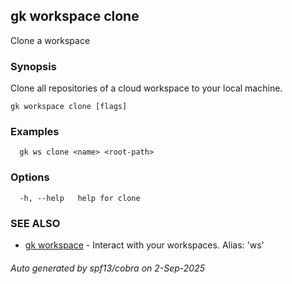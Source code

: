 ## gk workspace clone

Clone a workspace

### Synopsis


Clone all repositories of a cloud workspace to your local machine.


```
gk workspace clone [flags]
```

### Examples

```
  gk ws clone <name> <root-path>
```

### Options

```
  -h, --help   help for clone
```

### SEE ALSO

* [gk workspace](gk_workspace.md)	 - Interact with your workspaces. Alias: 'ws'

###### Auto generated by spf13/cobra on 2-Sep-2025

